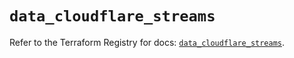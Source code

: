 # `data_cloudflare_streams`

Refer to the Terraform Registry for docs: [`data_cloudflare_streams`](https://registry.terraform.io/providers/cloudflare/cloudflare/5.8.4/docs/data-sources/streams).
